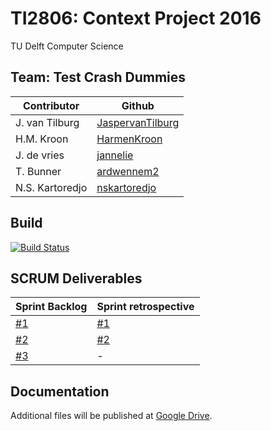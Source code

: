 # TI2806: Context Project 2016

TU Delft
Computer Science

## Team: Test Crash Dummies
| Contributor	  | Github 													|
| --------------- | ------------------------------------------------------- |
| J. van Tilburg  | [JaspervanTilburg](https://github.com/JaspervanTilburg) | 
| H.M. Kroon 	  | [HarmenKroon](https://github.com/HarmenKroon)			|
| J. de vries	  | [jannelie](https://github.com/jannelie)					|
| T. Bunner		  | [ardwennem2](https://github.com/ardwennem2)				|
| N.S. Kartoredjo | [nskartoredjo](https://github.com/nskartoredjo)			|

## Build
[![Build Status](https://travis-ci.org/nskartoredjo/TI2806.svg?branch=master)](https://travis-ci.org/nskartoredjo/TI2806)

## SCRUM Deliverables

| Sprint Backlog																								  | Sprint retrospective 																					|
| --------------------------------------------------------------------------------------------------------------- | ------------------------------------------------------------------------------------------------------- |
| [#1](https://github.com/nskartoredjo/TI2806/blob/master/Deliverables/Backlog%20-%20Sprint%20Backlog%20%231.pdf) | [#1](https://github.com/nskartoredjo/TI2806/blob/master/Deliverables/Sprint%20Retrospective%20%231.pdf) |
| [#2](https://github.com/nskartoredjo/TI2806/blob/master/Deliverables/Backlog%20-%20Sprint%20Backlog%20%232.pdf) | [#2](https://github.com/nskartoredjo/TI2806/blob/master/Deliverables/Sprint%20Retrospective%20%232.pdf) |
| [#3](https://github.com/nskartoredjo/TI2806/blob/master/Deliverables/Backlog%20-%20Sprint%20Backlog%20%233.pdf) | - |

## Documentation
Additional files will be published at [Google Drive](https://drive.google.com/drive/folders/0B_mzqGuX8rLPTFlwd1dPREo3cGM).